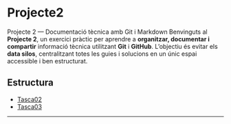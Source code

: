 # Projecte2
Projecte 2 — Documentació tècnica amb Git i Markdown  Benvinguts al **Projecte 2**, un exercici pràctic per aprendre a **organitzar, documentar i compartir** informació tècnica utilitzant **Git** i **GitHub**.   L’objectiu és evitar els **data silos**, centralitzant totes les guies i solucions en un únic espai accessible i ben estructurat.  

## Estructura

- [Tasca02](./Tasca02/README.md)  
- [Tasca03](./Tasca03/README.md)  

---
